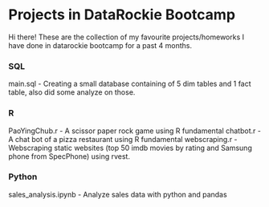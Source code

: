 # Projects in DataRockie Bootcamp
Hi there! 
These are the collection of my favourite projects/homeworks I have done in datarockie bootcamp for a past 4 months.
### SQL
main.sql - Creating a small database containing of 5 dim tables and 1 fact table, also did some analyze on those.
### R
PaoYingChub.r - A scissor paper rock game using R fundamental
chatbot.r - A chat bot of a pizza restaurant using R fundamental
webscraping.r - Webscraping static websites (top 50 imdb movies by rating and Samsung phone from SpecPhone) using rvest.
### Python
sales_analysis.ipynb - Analyze sales data with python and pandas
